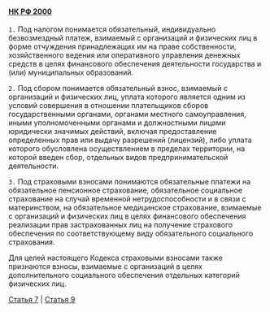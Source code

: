 #### [НК РФ 2000](https://lalawland.github.io/eurasia/russia/taxes)

`1.` Под налогом понимается обязательный, индивидуально безвозмездный платеж, взимаемый с организаций и физических лиц в форме отчуждения принадлежащих им на праве собственности, хозяйственного ведения или оперативного управления денежных средств в целях финансового обеспечения деятельности государства и (или) муниципальных образований.

`2.` Под сбором понимается обязательный взнос, взимаемый с организаций и физических лиц, уплата которого является одним из условий совершения в отношении плательщиков сборов государственными органами, органами местного самоуправления, иными уполномоченными органами и должностными лицами юридически значимых действий, включая предоставление определенных прав или выдачу разрешений (лицензий), либо уплата которого обусловлена осуществлением в пределах территории, на которой введен сбор, отдельных видов предпринимательской деятельности.

`3.` Под страховыми взносами понимаются обязательные платежи на обязательное пенсионное страхование, обязательное социальное страхование на случай временной нетрудоспособности и в связи с материнством, на обязательное медицинское страхование, взимаемые с организаций и физических лиц в целях финансового обеспечения реализации прав застрахованных лиц на получение страхового обеспечения по соответствующему виду обязательного социального страхования.

Для целей настоящего Кодекса страховыми взносами также признаются взносы, взимаемые с организаций в целях дополнительного социального обеспечения отдельных категорий физических лиц.

[Статья 7](https://lalawland.github.io/eurasia/russia/taxes/art7) | [Статья 9](https://lalawland.github.io/eurasia/russia/taxes/art9)
